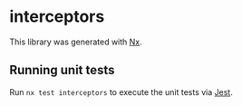 # interceptors

This library was generated with [Nx](https://nx.dev).

## Running unit tests

Run `nx test interceptors` to execute the unit tests via [Jest](https://jestjs.io).
